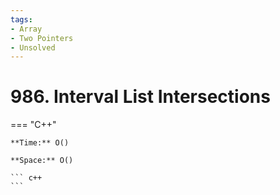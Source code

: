 ```yaml
---
tags:
- Array
- Two Pointers
- Unsolved
---
```



# 986. Interval List Intersections

=== "C++"

    **Time:** O()

    **Space:** O()

    ``` c++
    ```